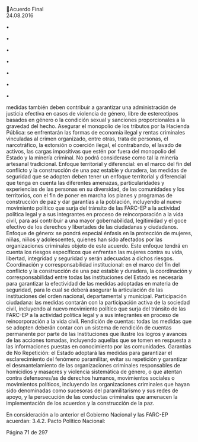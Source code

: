 Acuerdo Final  
24.08.2016 

•

•

•

•

•

•

•

medidas también deben contribuir a garantizar una administración de justicia efectiva en casos 
de violencia de género, libre de estereotipos basados en género o la condición sexual y sanciones 
proporcionales a la gravedad del hecho. 
Asegurar  el  monopolio  de  los  tributos  por  la  Hacienda  Pública:  se  enfrentarán  las  formas  de 
economía  ilegal  y  rentas  criminales  vinculadas  al  crimen  organizado,  entre  otras,  trata  de 
personas, el narcotráfico, la extorsión o coerción ilegal, el contrabando, el lavado de activos, las 
cargas impositivas que estén por fuera del monopolio del Estado y la minería criminal. No podrá 
considerase como tal la minería artesanal tradicional. 
Enfoque territorial y diferencial: en el marco del fin del conflicto y la construcción de una paz 
estable y duradera, las medidas de seguridad que se adopten deben tener un enfoque territorial 
y diferencial que tenga en cuenta las diferentes amenazas, particularidades y experiencias de las 
personas en su diversidad, de las comunidades y los territorios, con el fin de poner en marcha los 
planes y programas de construcción de paz y dar garantías a la población, incluyendo al nuevo 
movimiento  político  que  surja  del  tránsito  de  las  FARC-EP  a  la  actividad  política  legal  y  a  sus 
integrantes  en  proceso  de  reincorporación  a  la  vida  civil,  para  así  contribuir  a  una  mayor 
gobernabilidad, legitimidad y el goce efectivo de los derechos y libertades de las ciudadanas y 
ciudadanos.  
Enfoque  de  género:  se  pondrá  especial  énfasis  en  la  protección  de  mujeres,  niñas,  niños  y 
adolescentes,  quienes  han  sido  afectados  por  las  organizaciones  criminales  objeto  de  este 
acuerdo. Este enfoque tendrá en cuenta los riesgos específicos que enfrentan las mujeres contra 
su vida, libertad, integridad y seguridad y serán adecuadas a dichos riesgos.  
Coordinación  y  corresponsabilidad  institucional:  en  el  marco  del  fin  del  conflicto  y  la 
construcción de una paz estable y duradera, la coordinación y corresponsabilidad entre todas las 
instituciones del Estado es necesaria para garantizar la efectividad de las medidas adoptadas en 
materia de seguridad, para lo cual se deberá asegurar la articulación de las instituciones del orden 
nacional, departamental y municipal. 
Participación  ciudadana:  las  medidas  contarán  con  la  participación  activa  de  la  sociedad  civil, 
incluyendo  al  nuevo  movimiento  político  que  surja  del  tránsito  de  las  FARC-EP  a  la  actividad 
política legal y a sus integrantes en proceso de reincorporación a la vida civil. 
Rendición  de  cuentas:  todas  las  medidas  que  se  adopten  deberán  contar  con  un  sistema  de 
rendición de cuentas permanente por parte de las Instituciones que ilustre los logros y avances 
de  las  acciones  tomadas,  incluyendo  aquellas  que  se  tomen  en  respuesta  a  las  informaciones 
puestas en conocimiento por las comunidades. 
Garantías de No Repetición: el Estado adoptará las medidas para garantizar el esclarecimiento 
del  fenómeno  paramilitar,  evitar  su  repetición  y  garantizar  el  desmantelamiento  de  las 
organizaciones  criminales  responsables  de  homicidios  y  masacres  y  violencia  sistemática  de 
género,  o  que  atentan  contra  defensores/as  de  derechos  humanos,  movimientos  sociales  o 
movimientos  políticos,  incluyendo  las  organizaciones  criminales  que  hayan  sido  denominadas 
como  sucesoras  del  paramilitarismo  y  sus  redes  de  apoyo,  y  la  persecución  de  las  conductas 
criminales que amenacen la implementación de los acuerdos y la construcción de la paz. 

En consideración a lo anterior el Gobierno Nacional y las FARC-EP acuerdan: 
3.4.2. Pacto Político Nacional: 

Página 71 de 297 
 

